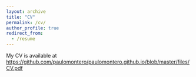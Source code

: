 ```yaml
---
layout: archive
title: "CV"
permalink: /cv/
author_profile: true
redirect_from:
  - /resume
---
```


My CV is available at https://github.com/paulomontero/paulomontero.github.io/blob/master/files/CV.pdf
